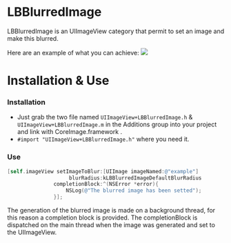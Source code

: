 LBBlurredImage
============

LBBlurredImage is an UIImageView category that permit to set an image and make this blurred.

Here are an example of what you can achieve:
![](https://raw.github.com/lukabernardi/LBBlurredImage/master/Resources/SimulatorScreenshot.png)

Installation & Use
============

### Installation
- Just grab the two file named `UIImageView+LBBlurredImage.h` & `UIImageView+LBBlurredImage.m` in the Additions group into your project and link with CoreImage.framework .
- `#import "UIImageView+LBBlurredImage.h"` where you need it.

### Use

``` objective-c
[self.imageView setImageToBlur:[UIImage imageNamed:@"example"]
                    blurRadius:kLBBlurredImageDefaultBlurRadius
               completionBlock:^(NSError *error){
                   NSLog(@"The blurred image has been setted");
               }];
```

The generation of the blurred image is made on a background thread, for this reason a completion block is provided. The completionBlock is dispatched on the main thread when the image was generated and set to the UIImageView.